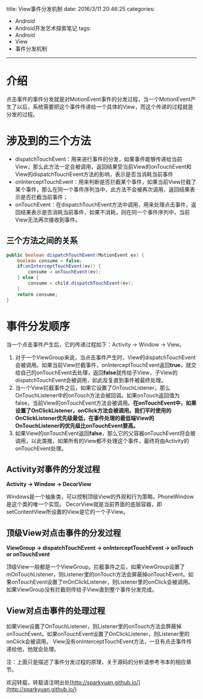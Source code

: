 title: View事件分发机制
date: 2016/3/11 20:46:25
categories:
- Android
- Android开发艺术探索笔记
tags:
- Android
- View
- 事件分发机制
---

# 介绍
点击事件的事件分发就是对MotionEvent事件的分发过程，当一个MotionEvent产生了以后，系统需要把这个事件传递给一个具体的View，而这个传递的过程就是分发的过程。
<!-- more -->

# 涉及到的三个方法

- dispatchTouchEvent：用来进行事件的分发，如果事件能够传递给当前View，那么此方法一定会被调用，返回结果受当前View的onTouchEvent和View的dispatchTouchEvent方法的影响，表示是否当消耗当前事件
- onInterceptTouchEvent：用来判断是否拦截某个事件，如果当前View拦截了某个事件，那么在同一个事件序列当中，此方法不会被再次调用，返回结果表示是否拦截当前事件；
- onTouchEvent：在dispatchTouchEvent方法中调用，用来处理点击事件，返回结果表示是否消耗当前事件，如果不消耗，则在同一个事件序列中，当前View无法再次接收到事件。

## 三个方法之间的关系

```java
public boolean dispatchTouchEvent(MotionEvent ev) { 
    boolean consume = false;
    if(onInterceptTouchEvent(ev)) { 
        consume = onTouchEvent(ev);
    } else { 
        consume = child.dispatchTouchEvent(ev); 
    }
    return consume; 
}
```

# 事件分发顺序
当一个点击事件产生后，它的传递过程如下：Activity -> Window -> View。

1. 对于一个ViewGroup来说，当点击事件产生时，View的dispatchTouchEvent会被调用。如果当前View拦截事件，onInterceptTouchEvent返回**true**，就交给自己的onTouchEvent去处理，返回**false**就传给子View，子View的dispatchTouchEvent会被调用，如此反复直到事件被最终处理。
2. 当一个View拦截事件之后，如果它设置了OnTouchListener，那么OnTouchListener中的onTouch方法会被回调。如果onTouch返回值为false，当前View的onTouchEvent方法会被调用。**在onTouchEvent中，**如果设置了OnClickListener，onClick方法会被调用。我们平时使用的OnClickListener优先级最低，在事件处理的最低端**View的OnTouchListener的优先级比onTouchEvent要高。**
3. 如果View的onTouchEvent返回**false**，那么它的父容器onTouchEvent将会被调用，以此类推，如果所有的View都不处理这个事件，最终将由Activity的onTouchEvent处理。


## Activity对事件的分发过程
**Activity -> Window -> DecorView**

Windows是一个抽象类，可以控制顶级View的外观和行为策略，PhoneWindow是这个类的唯一个实现。
DecorView就是当前界面的底层容器，即setContentView所设置的View是它的一个子View。

## 顶级View对点击事件的分发过程

**ViewGroup -> dispatchTouchEvent -> onInterceptTouchEvent -> onTouch or onTouchEvent**

顶级View一般都是一个ViewGroup。拦截事件之后，如果ViewGroup设置了mOnTouchListener，则Listener里的onTouch方法会屏蔽掉onTouchEvent。如果onTouchEvent设置了mOnClickListener，则Listener里的onClick会被调用。如果ViewGroup没有拦截则传给子View直到整个事件分发完成。

## View对点击事件的处理过程
如果View设置了OnTouchListener，则Listener里的onTouch方法会屏蔽掉onTouchEvent。如果onTouchEvent设置了OnClickListener，则Listener里的onClick会被调用。
View没有onInterceptTouchEvent方法，一旦有点击事件传递给他，他就会处理。

注：上面只是描述了事件分发过程的原理，关于源码的分析请参考书本的相应章节。

欢迎转载，转载请注明出处[http://sparkyuan.github.io/](http://sparkyuan.github.io/)
